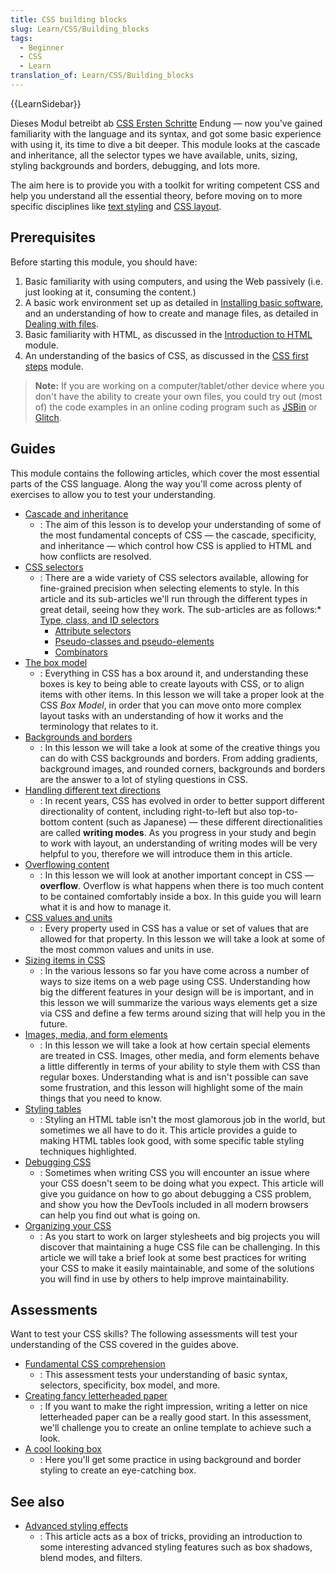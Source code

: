 ```yaml
---
title: CSS building blocks
slug: Learn/CSS/Building_blocks
tags:
  - Beginner
  - CSS
  - Learn
translation_of: Learn/CSS/Building_blocks
---
```

{{LearnSidebar}}

Dieses Modul betreibt ab [CSS Ersten Schritte](/de/docs/Learn/CSS/First_steps) Endung — now you've gained familiarity with the language and its syntax, and got some basic experience with using it, its time to dive a bit deeper. This module looks at the cascade and inheritance, all the selector types we have available, units, sizing, styling backgrounds and borders, debugging, and lots more.

The aim here is to provide you with a toolkit for writing competent CSS and help you understand all the essential theory, before moving on to more specific disciplines like [text styling](/de/docs/Learn/CSS/Styling_text) and [CSS layout](/de/docs/Learn/CSS/CSS_layout).

## Prerequisites

Before starting this module, you should have:

1. Basic familiarity with using computers, and using the Web passively (i.e. just looking at it, consuming the content.)
2. A basic work environment set up as detailed in [Installing basic software](/de/docs/Learn/Getting_started_with_the_web/Installing_basic_software), and an understanding of how to create and manage files, as detailed in [Dealing with files](/de/docs/Learn/Getting_started_with_the_web/Dealing_with_files).
3. Basic familiarity with HTML, as discussed in the [Introduction to HTML](/de/docs/Learn/HTML/Introduction_to_HTML) module.
4. An understanding of the basics of CSS, as discussed in the [CSS first steps](/de/docs/Learn/CSS/First_steps) module.

> **Note:** If you are working on a computer/tablet/other device where you don't have the ability to create your own files, you could try out (most of) the code examples in an online coding program such as [JSBin](http://jsbin.com/) or [Glitch](https://glitch.com/).

## Guides

This module contains the following articles, which cover the most essential parts of the CSS language. Along the way you'll come across plenty of exercises to allow you to test your understanding.

- [Cascade and inheritance](/de/docs/Learn/CSS/Building_blocks/Cascade_and_inheritance)
  - : The aim of this lesson is to develop your understanding of some of the most fundamental concepts of CSS — the cascade, specificity, and inheritance — which control how CSS is applied to HTML and how conflicts are resolved.
- [CSS selectors](/de/docs/Learn/CSS/Building_blocks/Selectors)
  - : There are a wide variety of CSS selectors available, allowing for fine-grained precision when selecting elements to style. In this article and its sub-articles we'll run through the different types in great detail, seeing how they work. The sub-articles are as follows:\* [Type, class, and ID selectors](/de/docs/Learn/CSS/Building_blocks/Selectors/Type_Class_and_ID_Selectors)
    - [Attribute selectors](/de/docs/Learn/CSS/Building_blocks/Selectors/Attribute_selectors)
    - [Pseudo-classes and pseudo-elements](/de/docs/Learn/CSS/Building_blocks/Selectors/Pseudo-classes_and_pseudo-elements)
    - [Combinators](/de/docs/Learn/CSS/Building_blocks/Selectors/Combinators)
- [The box model](/de/docs/Learn/CSS/Building_blocks/The_box_model)
  - : Everything in CSS has a box around it, and understanding these boxes is key to being able to create layouts with CSS, or to align items with other items. In this lesson we will take a proper look at the CSS _Box Model_, in order that you can move onto more complex layout tasks with an understanding of how it works and the terminology that relates to it.
- [Backgrounds and borders](/de/docs/Learn/CSS/Building_blocks/Backgrounds_and_borders)
  - : In this lesson we will take a look at some of the creative things you can do with CSS backgrounds and borders. From adding gradients, background images, and rounded corners, backgrounds and borders are the answer to a lot of styling questions in CSS.
- [Handling different text directions](/de/docs/Learn/CSS/Building_blocks/Handling_different_text_directions)
  - : In recent years, CSS has evolved in order to better support different directionality of content, including right-to-left but also top-to-bottom content (such as Japanese) — these different directionalities are called **writing modes**. As you progress in your study and begin to work with layout, an understanding of writing modes will be very helpful to you, therefore we will introduce them in this article.
- [Overflowing content](/de/docs/Learn/CSS/Building_blocks/Overflowing_content)
  - : In this lesson we will look at another important concept in CSS — **overflow**. Overflow is what happens when there is too much content to be contained comfortably inside a box. In this guide you will learn what it is and how to manage it.
- [CSS values and units](/de/docs/Learn/CSS/Building_blocks/Values_and_units)
  - : Every property used in CSS has a value or set of values that are allowed for that property. In this lesson we will take a look at some of the most common values and units in use.
- [Sizing items in CSS](/de/docs/Learn/CSS/Building_blocks/Sizing_items_in_CSS)
  - : In the various lessons so far you have come across a number of ways to size items on a web page using CSS. Understanding how big the different features in your design will be is important, and in this lesson we will summarize the various ways elements get a size via CSS and define a few terms around sizing that will help you in the future.
- [Images, media, and form elements](/de/docs/Learn/CSS/Building_blocks/Images_media_form_elements)
  - : In this lesson we will take a look at how certain special elements are treated in CSS. Images, other media, and form elements behave a little differently in terms of your ability to style them with CSS than regular boxes. Understanding what is and isn't possible can save some frustration, and this lesson will highlight some of the main things that you need to know.
- [Styling tables](/de/docs/Learn/CSS/Building_blocks/Styling_tables)
  - : Styling an HTML table isn't the most glamorous job in the world, but sometimes we all have to do it. This article provides a guide to making HTML tables look good, with some specific table styling techniques highlighted.
- [Debugging CSS](/de/docs/Learn/CSS/Building_blocks/Debugging_CSS)
  - : Sometimes when writing CSS you will encounter an issue where your CSS doesn't seem to be doing what you expect. This article will give you guidance on how to go about debugging a CSS problem, and show you how the DevTools included in all modern browsers can help you find out what is going on.
- [Organizing your CSS](/de/docs/Learn/CSS/Building_blocks/Organizing)
  - : As you start to work on larger stylesheets and big projects you will discover that maintaining a huge CSS file can be challenging. In this article we will take a brief look at some best practices for writing your CSS to make it easily maintainable, and some of the solutions you will find in use by others to help improve maintainability.

## Assessments

Want to test your CSS skills? The following assessments will test your understanding of the CSS covered in the guides above.

- [Fundamental CSS comprehension](/de/docs/Learn/CSS/Introduction_to_CSS/Fundamental_CSS_comprehension)
  - : This assessment tests your understanding of basic syntax, selectors, specificity, box model, and more.
- [Creating fancy letterheaded paper](/de/docs/Learn/CSS/Styling_boxes/Creating_fancy_letterheaded_paper)
  - : If you want to make the right impression, writing a letter on nice letterheaded paper can be a really good start. In this assessment, we'll challenge you to create an online template to achieve such a look.
- [A cool looking box](/de/docs/Learn/CSS/Styling_boxes/A_cool_looking_box)
  - : Here you'll get some practice in using background and border styling to create an eye-catching box.

## See also

- [Advanced styling effects](/de/docs/Learn/CSS/Building_blocks/Advanced_styling_effects)
  - : This article acts as a box of tricks, providing an introduction to some interesting advanced styling features such as box shadows, blend modes, and filters.
